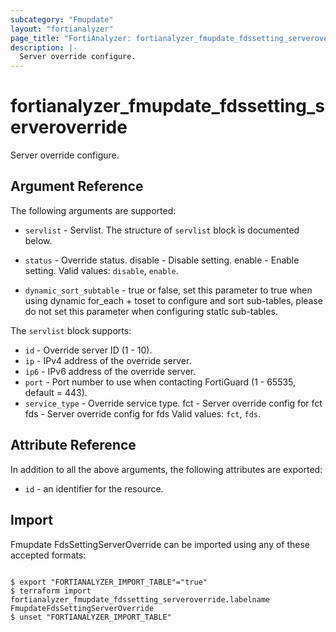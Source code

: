 ```yaml
---
subcategory: "Fmupdate"
layout: "fortianalyzer"
page_title: "FortiAnalyzer: fortianalyzer_fmupdate_fdssetting_serveroverride"
description: |-
  Server override configure.
---
```


# fortianalyzer_fmupdate_fdssetting_serveroverride
Server override configure.

## Argument Reference


The following arguments are supported:


* `servlist` - Servlist. The structure of `servlist` block is documented below.
* `status` - Override status. disable - Disable setting. enable - Enable setting. Valid values: `disable`, `enable`.

* `dynamic_sort_subtable` - true or false, set this parameter to true when using dynamic for_each + toset to configure and sort sub-tables, please do not set this parameter when configuring static sub-tables.

The `servlist` block supports:

* `id` - Override server ID (1 - 10).
* `ip` - IPv4 address of the override server.
* `ip6` - IPv6 address of the override server.
* `port` - Port number to use when contacting FortiGuard (1 - 65535, default = 443).
* `service_type` - Override service type. fct - Server override config for fct fds - Server override config for fds Valid values: `fct`, `fds`.



## Attribute Reference

In addition to all the above arguments, the following attributes are exported:
* `id` - an identifier for the resource.

## Import

Fmupdate FdsSettingServerOverride can be imported using any of these accepted formats:
```

$ export "FORTIANALYZER_IMPORT_TABLE"="true"
$ terraform import fortianalyzer_fmupdate_fdssetting_serveroverride.labelname FmupdateFdsSettingServerOverride
$ unset "FORTIANALYZER_IMPORT_TABLE"
```

